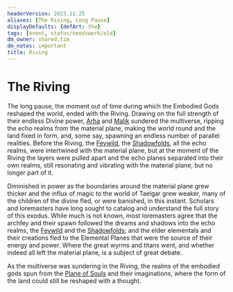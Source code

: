 ```yaml
---
headerVersion: 2023.11.25
aliases: [The Riving, Long Pause]
displayDefaults: {defArt: the}
tags: [event, status/needswork/old]
dm_owner: shared,tim
dm_notes: important
title: Riving
---
```

# The Riving





The long pause, the moment out of time during which the Embodied Gods reshaped the world, ended with the Riving. Drawing on the full strength of their endless Divine power, [Arha](<../../gods-and-religions/gods/high-gods/divine-presence.md>) and [Malik](<../../gods-and-religions/gods/high-gods/divine-presence.md>) sundered the multiverse, ripping the echo realms from the material plane, making the world round and the land fixed in form, and, some say, spawning an endless number of parallel realities. Before the Riving, the [Feywild](<../../cosmology/feywild.md>), the [Shadowfolds](<../../cosmology/demiplanes-and-echo-realms/shadowfolds.md>), all the echo realms, were intertwined with the material plane, but at the moment of the Riving the layers were pulled apart and the echo planes separated into their own realms, still resonating and vibrating with the material plane, but no longer part of it.

Diminished in power as the boundaries around the material plane grew thicker and the influx of magic to the world of Taelgar grew weaker, many of the children of the divine fled, or were banished, in this instant. Scholars and loremasters have long sought to catalog and understand the full story of this exodus. While much is not known, most loremasters agree that the archfey and their spawn followed the dreams and shadows into the echo realms, the [Feywild](<../../cosmology/feywild.md>) and the [Shadowfolds](<../../cosmology/demiplanes-and-echo-realms/shadowfolds.md>); and the elder elementals and their creations fled to the Elemental Planes that were the source of their energy and power. Where the great wyrms and titans went, and whether indeed all left the material plane, is a subject of great debate. 

As the multiverse was sundering in the Riving, the realms of the embodied gods spun from the [Plane of Souls](<../../cosmology/plane-of-souls.md>) and their imaginations, where the form of the land could still be reshaped with a thought.

